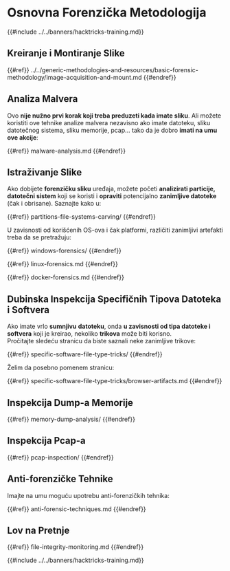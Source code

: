 # Osnovna Forenzička Metodologija

{{#include ../../banners/hacktricks-training.md}}

## Kreiranje i Montiranje Slike

{{#ref}}
../../generic-methodologies-and-resources/basic-forensic-methodology/image-acquisition-and-mount.md
{{#endref}}

## Analiza Malvera

Ovo **nije nužno prvi korak koji treba preduzeti kada imate sliku**. Ali možete koristiti ove tehnike analize malvera nezavisno ako imate datoteku, sliku datotečnog sistema, sliku memorije, pcap... tako da je dobro **imati na umu ove akcije**:

{{#ref}}
malware-analysis.md
{{#endref}}

## Istraživanje Slike

Ako dobijete **forenzičku sliku** uređaja, možete početi **analizirati particije, datotečni sistem** koji se koristi i **opraviti** potencijalno **zanimljive datoteke** (čak i obrisane). Saznajte kako u:

{{#ref}}
partitions-file-systems-carving/
{{#endref}}

U zavisnosti od korišćenih OS-ova i čak platformi, različiti zanimljivi artefakti treba da se pretražuju:

{{#ref}}
windows-forensics/
{{#endref}}

{{#ref}}
linux-forensics.md
{{#endref}}

{{#ref}}
docker-forensics.md
{{#endref}}

## Dubinska Inspekcija Specifičnih Tipova Datoteka i Softvera

Ako imate vrlo **sumnjivu** **datoteku**, onda **u zavisnosti od tipa datoteke i softvera** koji je kreirao, nekoliko **trikova** može biti korisno.\
Pročitajte sledeću stranicu da biste saznali neke zanimljive trikove:

{{#ref}}
specific-software-file-type-tricks/
{{#endref}}

Želim da posebno pomenem stranicu:

{{#ref}}
specific-software-file-type-tricks/browser-artifacts.md
{{#endref}}

## Inspekcija Dump-a Memorije

{{#ref}}
memory-dump-analysis/
{{#endref}}

## Inspekcija Pcap-a

{{#ref}}
pcap-inspection/
{{#endref}}

## **Anti-forenzičke Tehnike**

Imajte na umu moguću upotrebu anti-forenzičkih tehnika:

{{#ref}}
anti-forensic-techniques.md
{{#endref}}

## Lov na Pretnje

{{#ref}}
file-integrity-monitoring.md
{{#endref}}

{{#include ../../banners/hacktricks-training.md}}
